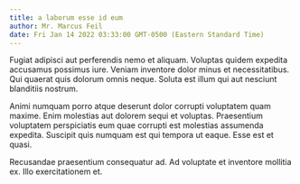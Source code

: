 ```yaml
---
title: a laborum esse id eum
author: Mr. Marcus Feil
date: Fri Jan 14 2022 03:33:00 GMT-0500 (Eastern Standard Time)
---
```

Fugiat adipisci aut perferendis nemo et aliquam. Voluptas quidem expedita accusamus possimus iure. Veniam inventore dolor minus et necessitatibus. Qui quaerat quis dolorum omnis neque. Soluta est illum qui aut nesciunt blanditiis nostrum.

 Animi numquam porro atque deserunt dolor corrupti voluptatem quam maxime. Enim molestias aut dolorem sequi et voluptas. Praesentium voluptatem perspiciatis eum quae corrupti est molestias assumenda expedita. Suscipit quis numquam est qui tempora ut eaque. Esse est et quasi.

 Recusandae praesentium consequatur ad. Ad voluptate et inventore mollitia ex. Illo exercitationem et.